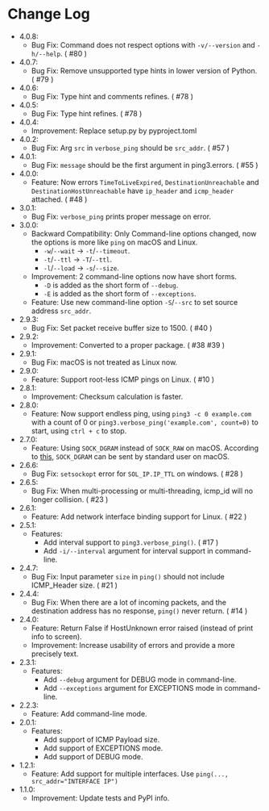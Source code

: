 # Change Log
* 4.0.8:
    * Bug Fix: Command does not respect options with `-v/--version` and `-h/--help`. ( #80 )
* 4.0.7:
    * Bug Fix: Remove unsupported type hints in lower version of Python. ( #79 )
* 4.0.6:
    * Bug Fix: Type hint and comments refines. ( #78 )
* 4.0.5:
    * Bug Fix: Type hint refines. ( #78 )
* 4.0.4:
    * Improvement: Replace setup.py by pyproject.toml
* 4.0.2:
    * Bug Fix: Arg `src` in `verbose_ping` should be `src_addr`. ( #57 )
* 4.0.1:
    * Bug Fix: `message` should be the first argument in ping3.errors. ( #55 )
* 4.0.0:
    * Feature: Now errors `TimeToLiveExpired`, `DestinationUnreachable` and `DestinationHostUnreachable` have `ip_header` and `icmp_header` attached. ( #48 )
* 3.0.1:
    * Bug Fix: `verbose_ping` prints proper message on error.
* 3.0.0:
    * Backward Compatibility: Only Command-line options changed, now the options is more like `ping` on macOS and Linux.
        * `-w`/`--wait` -> `-t`/`--timeout`.
        * `-t`/`--ttl` -> `-T`/`--ttl`.
        * `-l`/`--load` -> `-s`/`--size`.
    * Improvement: 2 command-line options now have short forms.
        * `-D` is added as the short form of `--debug`.
        * `-E` is added as the short form of `--exceptions`.
    * Feature: Use new command-line option `-S`/`--src` to set source address `src_addr`.
* 2.9.3:
    * Bug Fix: Set packet receive buffer size to 1500. ( #40 )
* 2.9.2:
    * Improvement: Converted to a proper package. ( #38 #39 )
* 2.9.1:
    * Bug Fix: macOS is not treated as Linux now.
* 2.9.0:
    * Feature: Support root-less ICMP pings on Linux. ( #10 )
* 2.8.1:
    * Improvement: Checksum calculation is faster.
* 2.8.0:
    * Feature: Now support endless ping, using `ping3 -c 0 example.com` with a count of 0 or `ping3.verbose_ping('example.com', count=0)` to start, using `ctrl + c` to stop.
* 2.7.0:
    * Feature: Using `SOCK_DGRAM` instead of `SOCK_RAW` on macOS. According to [this](https://apple.stackexchange.com/questions/312857/how-does-macos-allow-standard-users-to-ping), `SOCK_DGRAM` can be sent by standard user on macOS.
* 2.6.6:
    * Bug Fix: `setsockopt` error for `SOL_IP.IP_TTL` on windows. ( #28 )
* 2.6.5:
    * Bug Fix: When multi-processing or multi-threading, icmp_id will no longer collision. ( #23 )
* 2.6.1:
    * Feature: Add network interface binding support for Linux. ( #22 )
* 2.5.1:
    * Features:
        * Add interval support to `ping3.verbose_ping()`. ( #17 )
        * Add `-i/--interval` argument for interval support in command-line.
* 2.4.7:
    * Bug Fix: Input parameter `size` in `ping()` should not include ICMP_Header size. ( #21 )
* 2.4.4:
    * Bug Fix: When there are a lot of incoming packets, and the destination address has no response, `ping()` never return. ( #14 )
* 2.4.0:
    * Feature: Return False if HostUnknown error raised (instead of print info to screen).
    * Improvement: Increase usability of errors and provide a more precisely text.
* 2.3.1:
    * Features:
        * Add `--debug` argument for DEBUG mode in command-line.
        * Add `--exceptions` argument for EXCEPTIONS mode in command-line.
* 2.2.3:
    * Feature: Add command-line mode.
* 2.0.1:
    * Features:
        * Add support of ICMP Payload size.
        * Add support of EXCEPTIONS mode.
        * Add support of DEBUG mode.
* 1.2.1:
    * Feature: Add support for multiple interfaces. Use `ping(..., src_addr="INTERFACE IP")`
* 1.1.0:
    * Improvement: Update tests and PyPI info.
